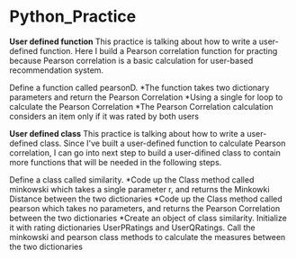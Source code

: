 # Python_Practice

**User defined function**
This practice is talking about how to write a user-defined function. Here I build a Pearson correlation function for practing because Pearson correlation is a basic calculation for user-based recommendation system.

Define a function called pearsonD. 
*The function takes two dictionary parameters and return the Pearson Correlation
*Using a single for loop to calculate the Pearson Correlation
*The Pearson Correlation calculation considers an item only if it was rated by both users


**User defined class**
This practice is talking about how to write a user-defined class. Since I've built a user-defined function to calculate Pearson correlation, I can go into next step to build a user-difined class to contain more functions that will be needed in the following steps.

Define a class called similarity.
*Code up the Class method called minkowski which takes a single parameter r, and returns the Minkowki Distance between the two dictionaries
*Code up the Class method called pearson which takes no parameters, and returns the Pearson Correlation between the two dictionaries
*Create an object of class similarity. Initialize it with rating dictionaries UserPRatings and UserQRatings. Call the minkowski and pearson class methods to calculate the measures between the two dictionaries


